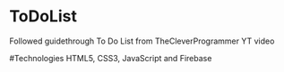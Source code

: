 # ToDoList
Followed guidethrough To Do List from TheCleverProgrammer YT video

#Technologies
HTML5, CSS3, JavaScript and Firebase
